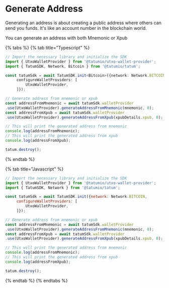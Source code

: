 # Generate Address

Generating an address is about creating a public address where others can send you funds. It's like an account number in the blockchain world.

You can generate an address with both Mnemonic or Xpub

{% tabs %}
{% tab title="Typescript" %}
```typescript
// Import the necessary library and initialize the SDK
import { UtxoWalletProvider } from '@tatumio/utxo-wallet-provider';
import { TatumSDK, Network, Bitcoin } from '@tatumio/tatum';

const tatumSdk = await TatumSDK.init<Bitcoin>({network: Network.BITCOIN,
     configureWalletProviders: [
         UtxoWalletProvider,
     ]});

// Generate address from mnemonic or xpub
const addressFromMnemonic = await tatumSdk.walletProvider
.use(UtxoWalletProvider).generateAddressFromMnemonic(mnemonic, 0);
const addressFromXpub = await tatumSdk.walletProvider
.use(UtxoWalletProvider).generateAddressFromXpub(xpubDetails.xpub, 0);

// This will print the generated address from mnemonic
console.log(addressFromMnemonic);
// This will print the generated address from xpub
console.log(addressFromXpub);

tatum.destroy();

```
{% endtab %}

{% tab title="Javascript" %}
```javascript
// Import the necessary library and initialize the SDK
import { UtxoWalletProvider } from '@tatumio/utxo-wallet-provider';
import { TatumSDK, Network } from '@tatumio/tatum';

const tatumSdk = await TatumSDK.init({network: Network.BITCOIN,
     configureWalletProviders: [
         UtxoWalletProvider,
     ]});

// Generate address from mnemonic or xpub
const addressFromMnemonic = await tatumSdk.walletProvider
.use(UtxoWalletProvider).generateAddressFromMnemonic(mnemonic, 0);
const addressFromXpub = await tatumSdk.walletProvider
.use(UtxoWalletProvider).generateAddressFromXpub(xpubDetails.xpub, 0);

// This will print the generated address from mnemonic
console.log(addressFromMnemonic);
// This will print the generated address from xpub
console.log(addressFromXpub);

tatum.destroy();

```
{% endtab %}
{% endtabs %}

